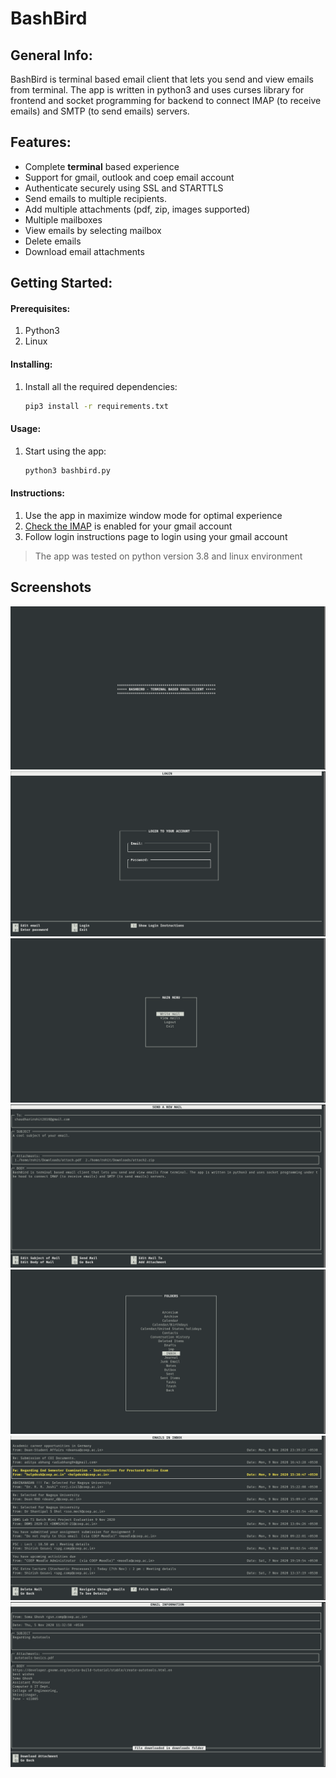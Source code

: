 # BashBird

## General Info:

BashBird is terminal based email client that lets you send and view emails from terminal. The app is written in python3 and uses curses library for frontend and socket programming for backend to connect IMAP (to receive emails) and SMTP (to send emails) servers. 

## Features:

-   Complete **terminal** based experience
-   Support for gmail, outlook and coep email account
-   Authenticate securely using SSL and STARTTLS
-   Send emails to multiple recipients.
-   Add multiple attachments (pdf, zip, images supported)
-   Multiple mailboxes
-   View emails by selecting mailbox
-   Delete emails
-   Download email attachments

## Getting Started:

#### Prerequisites:

1. Python3
2. Linux

#### Installing:

1. Install all the required dependencies:
    ```sh
    pip3 install -r requirements.txt
    ```

#### Usage:

1. Start using the app:
    ```sh
    python3 bashbird.py
    ```

#### Instructions:

1. Use the app in maximize window mode for optimal experience
2. [Check the IMAP](https://support.google.com/mail/answer/7126229?hl=en) is enabled for your gmail account
3. Follow login instructions page to login using your gmail account

> The app was tested on python version 3.8 and linux environment

## Screenshots

<div style={display: 'flex'}>
    <img src="Screenshots/1.png" alt="Intro Page" title="Intro Page"/>
    <img src="Screenshots/2.png" alt="Login Page" title="Login Page" />
    <img src="Screenshots/3.png" alt="Main menu Page" title="Main menu Page"/>
    <img src="Screenshots/4.png" alt="Write mail Page" title="Write mail Page"  />
    <img src="Screenshots/5.png" alt="Mailboxes Page" title="Mailboxes Page"   />
    <img src="Screenshots/6.png" alt="Email Page" title="Email Page"  />
    <img src="Screenshots/7.png" alt="Mail Details Page" title="Mail Details Page"  />
</div>
